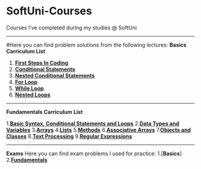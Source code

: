 # SoftUni-Courses
Courses I've completed during my studies @ SoftUni
***
#Here you can find problem solutions from the following lectures:
**Basics Carriculum List**

1. [**First Steps In Coding**](https://github.com/IvalinaNenova/SoftUni-Courses/tree/main/Basics/01.First-Steps-In-Coding)
2. [**Conditional Statements**](https://github.com/IvalinaNenova/SoftUni-Courses/tree/main/Basics/02.Conditional-Statements)
3. [**Nested Conditional Statements**](https://github.com/IvalinaNenova/SoftUni-Courses/tree/main/Basics/03.Nested-Conditional-Statements)
4. [**For Loop**](https://github.com/IvalinaNenova/SoftUni-Courses/tree/main/Basics/04.For-Loop)
5. [**While Loop**](https://github.com/IvalinaNenova/SoftUni-Courses/tree/main/Basics/05.While-Loop)
6. [**Nested Loops**](https://github.com/IvalinaNenova/SoftUni-Courses/tree/main/Basics/06.Nested-Loops)
***
**Fundamentals Carriculum List**

1.[**Basic Syntax, Conditional Statements and Loops**](https://github.com/IvalinaNenova/SoftUni-Courses/tree/main/Fundamentals/01.Basic-Syntax)
2.[**Data Types and Variables**](https://github.com/IvalinaNenova/SoftUni-Courses/tree/main/Fundamentals/02.Data-Types-And-Variables)
3.[**Arrays**](https://github.com/IvalinaNenova/SoftUni-Courses/tree/main/Fundamentals/03.Arrays)
4.[**Lists**](https://github.com/IvalinaNenova/SoftUni-Courses/tree/main/Fundamentals/04.Lists)
5.[**Methods**](https://github.com/IvalinaNenova/SoftUni-Courses/tree/main/Fundamentals/05.Methods)
6.[**Associative Arrays**](https://github.com/IvalinaNenova/SoftUni-Courses/tree/main/Fundamentals/06.Associative%20Arrays)
7.[**Objects and Classes**](https://github.com/IvalinaNenova/SoftUni-Courses/tree/main/Fundamentals/07.Objects%20and%20Classes)
8.[**Text Processing**](https://github.com/IvalinaNenova/SoftUni-Courses/tree/main/Fundamentals/08.Text%20Processing)
9.[**Regular Expressions**](https://github.com/IvalinaNenova/SoftUni-Courses/tree/main/Fundamentals/09.Regular%20Expressions)
***
**Exams**
Here you can find exam problems I used for practice:
1.[**Basics**]
2.[**Fundamentals**](https://github.com/IvalinaNenova/SoftUni-Courses/tree/main/Fundamentals/Exam%20Practice)
